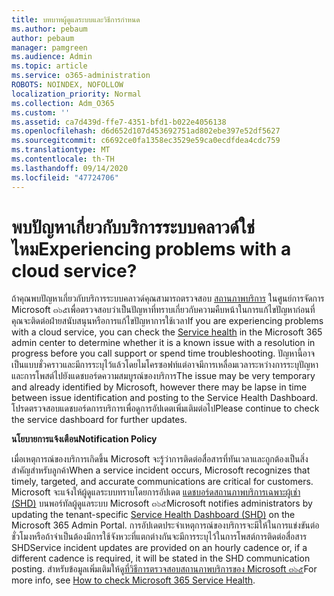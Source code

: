 ```yaml
---
title: บทบาทผู้ดูแลระบบและวิธีการกำหนด
ms.author: pebaum
author: pebaum
manager: pamgreen
ms.audience: Admin
ms.topic: article
ms.service: o365-administration
ROBOTS: NOINDEX, NOFOLLOW
localization_priority: Normal
ms.collection: Adm_O365
ms.custom: ''
ms.assetid: ca7d439d-ffe7-4351-bfd1-b022e4056138
ms.openlocfilehash: d6d652d107d453692751ad802ebe397e52df5627
ms.sourcegitcommit: c6692ce0fa1358ec3529e59ca0ecdfdea4cdc759
ms.translationtype: MT
ms.contentlocale: th-TH
ms.lasthandoff: 09/14/2020
ms.locfileid: "47724706"
---
```

# <a name="experiencing-problems-with-a-cloud-service"></a><span data-ttu-id="e916f-102">พบปัญหาเกี่ยวกับบริการระบบคลาวด์ใช่ไหม</span><span class="sxs-lookup"><span data-stu-id="e916f-102">Experiencing problems with a cloud service?</span></span>

<span data-ttu-id="e916f-103">ถ้าคุณพบปัญหาเกี่ยวกับบริการระบบคลาวด์คุณสามารถตรวจสอบ [สถานภาพบริการ](https://admin.microsoft.com/AdminPortal/Home#/servicehealth) ในศูนย์การจัดการ Microsoft ๓๖๕เพื่อตรวจสอบว่าเป็นปัญหาที่ทราบเกี่ยวกับความคืบหน้าในการแก้ไขปัญหาก่อนที่คุณจะติดต่อฝ่ายสนับสนุนหรือการแก้ไขปัญหาการใช้เวลา</span><span class="sxs-lookup"><span data-stu-id="e916f-103">If you are experiencing problems with a cloud service, you can check the [Service health](https://admin.microsoft.com/AdminPortal/Home#/servicehealth) in the Microsoft 365 admin center to determine whether it is a known issue with a resolution in progress before you call support or spend time troubleshooting.</span></span> <span data-ttu-id="e916f-104">ปัญหานี้อาจเป็นแบบชั่วคราวและมีการระบุไว้แล้วโดยไมโครซอฟท์แต่อาจมีการเหลื่อมเวลาระหว่างการระบุปัญหาและการโพสต์ไปยังแดชบอร์ดความสมบูรณ์ของบริการ</span><span class="sxs-lookup"><span data-stu-id="e916f-104">The issue may be very temporary and already identified by Microsoft, however there may be lapse in time between issue identification and posting to the Service Health Dashboard.</span></span> <span data-ttu-id="e916f-105">โปรดตรวจสอบแดชบอร์ดการบริการเพื่อดูการอัปเดตเพิ่มเติมต่อไป</span><span class="sxs-lookup"><span data-stu-id="e916f-105">Please continue to check the service dashboard for further updates.</span></span>

<span data-ttu-id="e916f-106">**นโยบายการแจ้งเตือน**</span><span class="sxs-lookup"><span data-stu-id="e916f-106">**Notification Policy**</span></span>

<span data-ttu-id="e916f-107">เมื่อเหตุการณ์ของบริการเกิดขึ้น Microsoft จะรู้ว่าการติดต่อสื่อสารที่ทันเวลาและถูกต้องเป็นสิ่งสำคัญสำหรับลูกค้า</span><span class="sxs-lookup"><span data-stu-id="e916f-107">When a service incident occurs, Microsoft recognizes that timely, targeted, and accurate communications are critical for customers.</span></span> <span data-ttu-id="e916f-108">Microsoft จะแจ้งให้ผู้ดูแลระบบทราบโดยการอัปเดต [แดชบอร์ดสถานภาพบริการเฉพาะผู้เช่า (SHD)](https://admin.microsoft.com/AdminPortal/Home#/servicehealth) บนพอร์ทัลผู้ดูแลระบบ Microsoft ๓๖๕</span><span class="sxs-lookup"><span data-stu-id="e916f-108">Microsoft notifies administrators by updating the tenant-specific [Service Health Dashboard (SHD)](https://admin.microsoft.com/AdminPortal/Home#/servicehealth) on the Microsoft 365 Admin Portal.</span></span> <span data-ttu-id="e916f-109">การอัปเดตประจำเหตุการณ์ของบริการจะมีให้ในการแข่งขันต่อชั่วโมงหรือถ้าจำเป็นต้องมีการใช้จังหวะที่แตกต่างกันจะมีการระบุไว้ในการโพสต์การติดต่อสื่อสาร SHD</span><span class="sxs-lookup"><span data-stu-id="e916f-109">Service incident updates are provided on an hourly cadence or, if a different cadence is required, it will be stated in the SHD communication posting.</span></span> <span data-ttu-id="e916f-110">สำหรับข้อมูลเพิ่มเติมให้ดู[ที่วิธีการตรวจสอบสถานภาพบริการของ Microsoft ๓๖๕](https://docs.microsoft.com/office365/enterprise/view-service-health)</span><span class="sxs-lookup"><span data-stu-id="e916f-110">For more info, see [How to check Microsoft 365 Service Health](https://docs.microsoft.com/office365/enterprise/view-service-health).</span></span>

